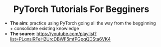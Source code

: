 <h1 style="text-align: center;">
    PyTorch Tutorials For Begginers
</h1>

* **The aim**: practice using PyTorch going all the way from the begginning + consolidate existing knowledge
* **The source**: <https://youtube.com/playlist?list=PLqnslRFeH2UrcDBWF5mfPGpqQDSta6VK4> 
